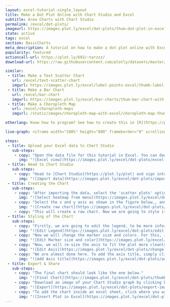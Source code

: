 ```yaml
---
layout: excel-tutorial-single_layout
title: Make a Dot Plot Online with Chart Studio and Excel
subtitle: Area Charts with Chart Studio
permalink: /excel/dot-plots/
imageurl: https://images.plot.ly/excel/dot-plots/thum-dot-plot-in-excel-2.jpg
state: active
tags: excel
section: BasicCharts
meta_description: A tutorial on how to make a dot plot online with Excel.
popularity: featured
actioncall-url: https://plot.ly/692/~tarzzz/
download-url: https://raw.githubusercontent.com/plotly/datasets/master/dot-plot-with-excel.csv

similar:
 - title: Make a Text Scatter Chart
   url: /excel/text-scatter-chart
   imgurl: https://images.plot.ly/excel/label-points-excel/thumb-label-points.png
 - title: Make a Bar Chart
   url: /excel/bar-chart
   imgurl: https://images.plot.ly/excel/bar-charts/thum-bar-chart-with-excel.png
 - title: Make a Choropleth Map
   url: /excel/choropleth-maps
   imgurl: /static/images/choropleth-map-with-excel/choropleth-map-thumb.png

otherlang: Know how to program? See how to create this in [R](https://plot.ly/r/dot-plots/).

live-graph: <iframe width="100%" height="800" frameborder="0" scrolling="no" src="https://plot.ly/~tarzzz/694.embed"></iframe>

steps:
 - title: Upload your Excel data to Chart Studio
   sub-steps:
    - copy: "Open the data file for this tutorial in Excel. You can download the file here in [CSV format](https://raw.githubusercontent.com/plotly/datasets/master/dot-plot-with-excel.csv)"
      img: "![Excel view](https://images.plot.ly/excel/dot-plots/excel-data-dot-plot.jpg)"
 - title: Head to Chart Studio
   sub-steps:
    - copy: "Head to [Chart Studio](https://plot.ly/plot) and sign into your free Chart Studio account. Go to 'Import', click 'Upload a file', then choose your Excel file to upload. Your Excel file will now open in Chart Studio. For more about Chart Studio, see [this tutorial](/add-data-to-the-plotly-grid/)"
      img: "![Import data](https://images.plot.ly/excel/dot-plots/import-data-dot-plot.jpg)"
 - title: Creating the Chart
   sub-steps:
    - copy: "After importing the data, select the 'scatter plots' option from 'Choose Plot Type' dropdown. "
      img: "![Select heatmap from menu](https://images.plot.ly/excel/dot-plots/choose-from-menu.jpg)"
    - copy: "Select the x and y axis as shown in the figure below,, and then on the 'Scatter Plot' button to create the plot"
      img: "![Create raw chart](https://images.plot.ly/excel/dot-plots/select-data-shape.jpg)"
    - copy: "This will create a raw chart. Now we are going to style it to make it more presentable."
 - title: Styling of the Chart
   sub-steps:
    - copy: "Firstly, we are going to edit the legend, to be more informational. It can be done by simply clicking on the legend, and editing the text"
      img: "![Edit Legend](https://images.plot.ly/excel/dot-plots/edit-legend.jpg)"
    - copy: "Now we will change the marker size and colors. For this, in the 'Traces' popover, select the trace to edit, and then select the desired marker size, and color from the 'Marker' option, as shown in figure below."
      img: "![Edit Marker size and color](https://images.plot.ly/excel/dot-plots/change-marker.jpg)"
    - copy: "Now, we will re-size the axis to fit the plot more cleanly. From the 'Axis' popover, select the 'X Axis'. Set the 'auto-range' option to Off, and enter the range in the text box below."
      img: "![Edit Axis](https://images.plot.ly/excel/dot-plots/change-axis.jpg)"
    - copy: "We are almost done here. To add the axis title, simply click on the left side (for Y axis), and below the axis (for X Axis), to enter the respective axis titles."
      img: "![Add Axis title](https://images.plot.ly/excel/dot-plots/add-axis-title.jpg)"
 - title: Export & Share
   sub-steps:
    - copy: "The final chart should look like the one below."
      img: "![Final Chart](https://images.plot.ly/excel/dot-plots/thumb-dot-plot-in-excel.jpg)"
    - copy: "Download an image of your Chart Studio graph by clicking EXPORT on the toolbar."
      img: "![Export](https://images.plot.ly/excel/dot-plots/export-image.jpg)"
    - copy: "To add the chart inside an excel sheet, click where you want to insert the picture inside Excel. On the INSERT tab inside Excel, in the ILLUSTRATIONS group, click PICTURE. Locate the Chart Studio graph image that you downloaded and then double-click it. Notice that we also copy-pasted the Chart Studio graph link in a cell for easy access to the interactive Chart Studio version."
      img: "![Insert Plot in Excel](https://images.plot.ly/excel/dot-plots/insert-dot-plot-in-excel.jpg)"
---
```

